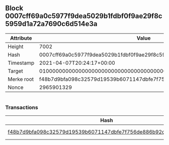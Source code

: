 ## Block 0007cff69a0c5977f9dea5029b1fdbf0f9ae29f8c5959d1a72a7690c6d514e3a

Attribute | Value
--- | ---
Height | 7002
Hash | 0007cff69a0c5977f9dea5029b1fdbf0f9ae29f8c5959d1a72a7690c6d514e3a
Timestamp | 2021-04-07T20:24:17+00:00
Target | 0100000000000000000000000000000000000000000000000000000000000000
Merke root | f48b7d9bfa098c32579d19539b6071147dbfe7f756de886b92c57ca5d0d36c0b
Nonce | 2965901329

```

```

### Transactions

Hash | Amount
--- | ---
[f48b7d9bfa098c32579d19539b6071147dbfe7f756de886b92c57ca5d0d36c0b](f48b7d9bfa098c32579d19539b6071147dbfe7f756de886b92c57ca5d0d36c0b.md) | 10.00000000 SKEPTI 
